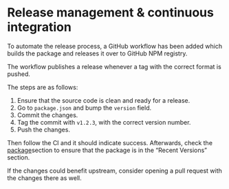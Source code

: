 # Release management & continuous integration
To automate the release process, a GitHub workflow has been added which builds the package and releases it over to GitHub NPM registry.

The workflow publishes a release whenever a tag with the correct format is pushed.

The steps are as follows:

1.  Ensure that the source code is clean and ready for a release.
2.  Go to `package.json` and bump the `version` field.
3.  Commit the changes.
4.  Tag the commit with `v1.2.3`, with the correct version number.
5.  Push the changes.

Then follow the CI and it should indicate success. Afterwards, check the [package](https://github.com/TriliumNext/ckeditor5-math/pkgs/npm/ckeditor5-math)section to ensure that the package is in the “Recent Versions” section.

If the changes could benefit upstream, consider opening a pull request with the changes there as well.